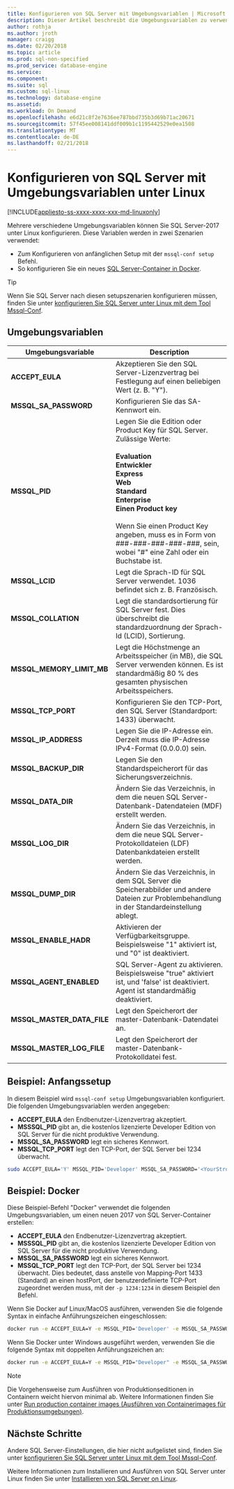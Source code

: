 ```yaml
---
title: Konfigurieren von SQL Server mit Umgebungsvariablen | Microsoft Docs
description: Dieser Artikel beschreibt die Umgebungsvariablen zu verwenden, um bestimmte 2017 von SQL Server-Einstellungen unter Linux konfigurieren.
author: rothja
ms.author: jroth
manager: craigg
ms.date: 02/20/2018
ms.topic: article
ms.prod: sql-non-specified
ms.prod_service: database-engine
ms.service: 
ms.component: 
ms.suite: sql
ms.custom: sql-linux
ms.technology: database-engine
ms.assetid: 
ms.workload: On Demand
ms.openlocfilehash: e6d21c8f2e7636ee787bbd735b3d69b71ac20671
ms.sourcegitcommit: 57f45ee008141ddf009b1c1195442529e0ea1508
ms.translationtype: MT
ms.contentlocale: de-DE
ms.lasthandoff: 02/21/2018
---
```

# <a name="configure-sql-server-settings-with-environment-variables-on-linux"></a>Konfigurieren von SQL Server mit Umgebungsvariablen unter Linux

[!INCLUDE[appliesto-ss-xxxx-xxxx-xxx-md-linuxonly](../includes/appliesto-ss-xxxx-xxxx-xxx-md-linuxonly.md)]

Mehrere verschiedene Umgebungsvariablen können Sie SQL Server-2017 unter Linux konfigurieren. Diese Variablen werden in zwei Szenarien verwendet:

- Zum Konfigurieren von anfänglichen Setup mit der `mssql-conf setup` Befehl.
- So konfigurieren Sie ein neues [SQL Server-Container in Docker](quickstart-install-connect-docker.md).

> [!TIP]
> Wenn Sie SQL Server nach diesen setupszenarien konfigurieren müssen, finden Sie unter [konfigurieren Sie SQL Server unter Linux mit dem Tool Mssql-Conf](sql-server-linux-configure-mssql-conf.md).

## <a name="environment-variables"></a>Umgebungsvariablen

| Umgebungsvariable | Description |
|-----|-----|
| **ACCEPT_EULA** | Akzeptieren Sie den SQL Server-Lizenzvertrag bei Festlegung auf einen beliebigen Wert (z. B. "Y"). |
| **MSSQL_SA_PASSWORD** | Konfigurieren Sie das SA-Kennwort ein. |
| **MSSQL_PID** | Legen Sie die Edition oder Product Key für SQL Server. Zulässige Werte: </br></br>**Evaluation**</br>**Entwickler**</br>**Express**</br>**Web**</br>**Standard**</br>**Enterprise**</br>**Einen Product key**</br></br>Wenn Sie einen Product Key angeben, muss es in Form von ###-###-###-###-###, sein, wobei "#" eine Zahl oder ein Buchstabe ist.|
| **MSSQL_LCID** | Legt die Sprach-ID für SQL Server verwendet. 1036 befindet sich z. B. Französisch. |
| **MSSQL_COLLATION** | Legt die standardsortierung für SQL Server fest. Dies überschreibt die standardzuordnung der Sprach-Id (LCID), Sortierung. |
| **MSSQL_MEMORY_LIMIT_MB** | Legt die Höchstmenge an Arbeitsspeicher (in MB), die SQL Server verwenden können. Es ist standardmäßig 80 % des gesamten physischen Arbeitsspeichers. |
| **MSSQL_TCP_PORT** | Konfigurieren Sie den TCP-Port, den SQL Server (Standardport: 1433) überwacht. |
| **MSSQL_IP_ADDRESS** | Legen Sie die IP-Adresse ein. Derzeit muss die IP-Adresse IPv4-Format (0.0.0.0) sein. |
| **MSSQL_BACKUP_DIR** | Legen Sie den Standardspeicherort für das Sicherungsverzeichnis. |
| **MSSQL_DATA_DIR** | Ändern Sie das Verzeichnis, in dem die neuen SQL Server-Datenbank-Datendateien (MDF) erstellt werden. |
| **MSSQL_LOG_DIR** | Ändern Sie das Verzeichnis, in dem die neue SQL Server-Protokolldateien (LDF) Datenbankdateien erstellt werden. |
| **MSSQL_DUMP_DIR** | Ändern Sie das Verzeichnis, in dem SQL Server die Speicherabbilder und andere Dateien zur Problembehandlung in der Standardeinstellung ablegt. |
| **MSSQL_ENABLE_HADR** | Aktivieren der Verfügbarkeitsgruppe. Beispielsweise "1" aktiviert ist, und "0" ist deaktiviert. |
| **MSSQL_AGENT_ENABLED** | SQL Server-Agent zu aktivieren. Beispielsweise "true" aktiviert ist, und 'false' ist deaktiviert. Agent ist standardmäßig deaktiviert.  |
| **MSSQL_MASTER_DATA_FILE** | Legt den Speicherort der master-Datenbank-Datendatei an. |
| **MSSQL_MASTER_LOG_FILE** | Legt den Speicherort der master-Datenbank-Protokolldatei fest. |


## <a name="example-initial-setup"></a>Beispiel: Anfangssetup

In diesem Beispiel wird `mssql-conf setup` Umgebungsvariablen konfiguriert. Die folgenden Umgebungsvariablen werden angegeben:

- **ACCEPT_EULA** den Endbenutzer-Lizenzvertrag akzeptiert.
- **MSSSQL_PID** gibt an, die kostenlos lizenzierte Developer Edition von SQL Server für die nicht produktive Verwendung.
- **MSSQL_SA_PASSWORD** legt ein sicheres Kennwort.
- **MSSQL_TCP_PORT** legt den TCP-Port, der SQL Server bei 1234 überwacht.

```bash
sudo ACCEPT_EULA='Y' MSSQL_PID='Developer' MSSQL_SA_PASSWORD='<YourStrong!Passw0rd>' MSSQL_TCP_PORT=1234 /opt/mssql/bin/mssql-conf setup
```

## <a name="example-docker"></a>Beispiel: Docker

Diese Beispiel-Befehl "Docker" verwendet die folgenden Umgebungsvariablen, um einen neuen 2017 von SQL Server-Container erstellen:

- **ACCEPT_EULA** den Endbenutzer-Lizenzvertrag akzeptiert.
- **MSSSQL_PID** gibt an, die kostenlos lizenzierte Developer Edition von SQL Server für die nicht produktive Verwendung.
- **MSSQL_SA_PASSWORD** legt ein sicheres Kennwort.
- **MSSQL_TCP_PORT** legt den TCP-Port, der SQL Server bei 1234 überwacht. Dies bedeutet, dass anstelle von Mapping-Port 1433 (Standard) an einen hostPort, der benutzerdefinierte TCP-Port zugeordnet werden muss, mit der `-p 1234:1234` in diesem Beispiel den Befehl.

Wenn Sie Docker auf Linux/MacOS ausführen, verwenden Sie die folgende Syntax in einfache Anführungszeichen eingeschlossen:

```bash
docker run -e ACCEPT_EULA=Y -e MSSQL_PID='Developer' -e MSSQL_SA_PASSWORD='<YourStrong!Passw0rd>' -e MSSQL_TCP_PORT=1234 -p 1234:1234 -d microsoft/mssql-server-linux:2017-latest
```

Wenn Sie Docker unter Windows ausgeführt werden, verwenden Sie die folgende Syntax mit doppelten Anführungszeichen an:

```bash
docker run -e ACCEPT_EULA=Y -e MSSQL_PID="Developer" -e MSSQL_SA_PASSWORD="<YourStrong!Passw0rd>" -e MSSQL_TCP_PORT=1234 -p 1234:1234 -d microsoft/mssql-server-linux:2017-latest
```

> [!NOTE]
> Die Vorgehensweise zum Ausführen von Produktionseditionen in Containern weicht hiervon minimal ab. Weitere Informationen finden Sie unter [Run production container images (Ausführen von Containerimages für Produktionsumgebungen)](sql-server-linux-configure-docker.md#production).

## <a name="next-steps"></a>Nächste Schritte

Andere SQL Server-Einstellungen, die hier nicht aufgelistet sind, finden Sie unter [konfigurieren Sie SQL Server unter Linux mit dem Tool Mssql-Conf](sql-server-linux-configure-mssql-conf.md).

Weitere Informationen zum Installieren und Ausführen von SQL Server unter Linux finden Sie unter [Installieren von SQL Server on Linux](sql-server-linux-setup.md).
